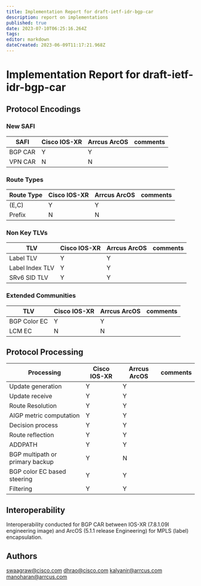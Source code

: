 ```yaml
---
title: Implementation Report for draft-ietf-idr-bgp-car
description: report on implementations
published: true
date: 2023-07-10T06:25:16.264Z
tags: 
editor: markdown
dateCreated: 2023-06-09T11:17:21.968Z
---
```


# Implementation Report for draft-ietf-idr-bgp-car
## Protocol Encodings
### New SAFI
| SAFI | Cisco IOS-XR | Arrcus ArcOS | comments |
|---|---|---|---|
|BGP CAR | Y | Y | |
|VPN CAR | N | N | |
### Route Types
| Route Type | Cisco IOS-XR | Arrcus ArcOS | comments |
|---|---|---|---|
| (E,C) | Y | Y | |
| Prefix | N | N | |
### Non Key TLVs
| TLV | Cisco IOS-XR | Arrcus ArcOS | comments |
|---|---|---|---|
| Label TLV | Y | Y | |
| Label Index TLV | Y | Y | |
| SRv6 SID TLV | Y | Y | |
### Extended Communities
| TLV | Cisco IOS-XR | Arrcus ArcOS | comments |
|---|---|---|---|
| BGP Color EC | Y | Y | |
| LCM EC | N | N | |
## Protocol Processing
| Processing | Cisco IOS-XR | Arrcus ArcOS | comments |
|---|---|---|---|
| Update generation| Y | Y | |
| Update receive | Y | Y | |
| Route Resolution | Y | Y | |
| AIGP metric computation | Y | Y | |
| Decision process | Y | Y | |
| Route reflection | Y | Y | |
| ADDPATH | Y | Y | |
|BGP multipath or primary backup | Y | N | |
|BGP color EC based steering | Y | Y | |
| Filtering | Y | Y | |

## Interoperability
Interoperability conducted for BGP CAR between IOS-XR (7.8.1.09I engineering image) and ArcOS (5.1.1 release Engineering) for MPLS (label) encapsulation.

## Authors
swaagraw@cisco.com
dhrao@cisco.com
kalyanir@arrcus.com
manoharan@arrcus.com

